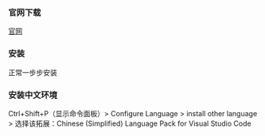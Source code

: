 ### 官网下载

[官网](https://code.visualstudio.com/)

### 安装

正常一步步安装

### 安装中文环境

Ctrl+Shift+P（显示命令面板）> Configure Language > install other language > 选择该拓展：Chinese (Simplified) Language Pack for Visual Studio Code
